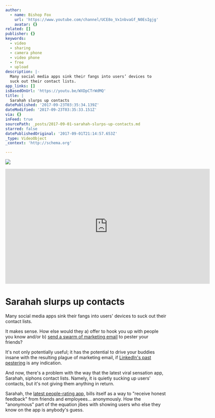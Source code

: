 ```yaml
---
author:
  - name: Bishop Fox
    url: 'https://www.youtube.com/channel/UCE8o_Vx1nbvaGf_N0EsIgjg'
    avatar: {}
related: []
publisher: {}
keywords:
  - video
  - sharing
  - camera phone
  - video phone
  - free
  - upload
description: |-
  Many social media apps sink their fangs into users’ devices to
  suck out their contact lists.
app_links: []
isBasedOnUrl: 'https://youtu.be/WXDpCTrWdMQ'
title: |
  Sarahah slurps up contacts 
datePublished: '2017-09-23T03:35:34.139Z'
dateModified: '2017-09-23T03:35:33.151Z'
via: {}
inFeed: true
sourcePath: _posts/2017-09-01-sarahah-slurps-up-contacts.md
starred: false
datePublishedOriginal: '2017-09-01T21:14:57.653Z'
_type: VideoObject
_context: 'http://schema.org'

---
```

![](https://the-grid-user-content.s3-us-west-2.amazonaws.com/79d59d57-029b-4637-ac51-707fee00821a.jpg)

<iframe src="https://cdn.embedly.com/widgets/media.html?src=https%3A%2F%2Fwww.youtube.com%2Fembed%2FWXDpCTrWdMQ%3Ffeature%3Doembed&amp;url=http%3A%2F%2Fwww.youtube.com%2Fwatch%3Fv%3DWXDpCTrWdMQ&amp;image=https%3A%2F%2Fi.ytimg.com%2Fvi%2FWXDpCTrWdMQ%2Fhqdefault.jpg&amp;key=a715cf41cc93453ca338d350cd26f87b&amp;type=text%2Fhtml&amp;schema=youtube" width="640" height="360" scrolling="no" frameborder="0" allowfullscreen="" style=""></iframe>

# Sarahah slurps up contacts 

Many social media apps sink their fangs into users' devices to
suck out their contact lists.

It makes sense. How else would they a) offer to hook you up with
people you know and/or b) [send
a swarm of marketing email][0] to pester your friends?

It's not only potentially useful; it has the potential to drive
your buddies insane with the resulting plague of marketing email, if
[LinkedIn's
past pestering][1] is any indication.

And now, there's a problem with the way that the latest viral
sensation app, Sarahah, siphons contact lists. Namely, it is quietly
sucking up users' contacts, but it's not giving them anything in
return.

Sarahah, the [latest
people-rating app,][2] bills itself as a way to "receive honest
feedback" from friends and employees... anonymously. How the
"anonymous" part of the equation jibes with showing users who
else they know on the app is anybody's guess.

[0]: https://nakedsecurity.sophos.com/2015/10/05/linkedin-set-to-pay-13-million-compensation-over-its-email-persistence/
[1]: https://nakedsecurity.sophos.com/2013/09/24/linkedin-denies-charges-that-it-hacks-users-email/
[2]: https://nakedsecurity.sophos.com/2017/08/11/latest-viral-sensation-app-sarahah-raises-concerns-about-cyberbullying/